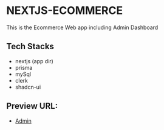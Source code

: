 # NEXTJS-ECOMMERCE

This is the Ecommerce Web app including Admin Dashboard

## Tech Stacks

- nextjs (app dir)
- prisma
- mySql
- clerk
- shadcn-ui

## Preview URL:

- [Admin](https://alluneed-admin.vercel.app/)
